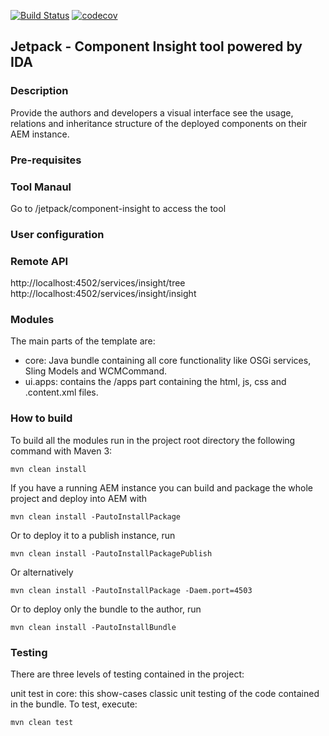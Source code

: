 [![Build Status](https://travis-ci.org/ida-mediafoundry/jetpack-component-insight.svg?branch=master)](https://travis-ci.org/ida-mediafoundry/jetpack-component-insight) [![codecov](https://codecov.io/gh/ida-mediafoundry/jetpack-component-insight/branch/master/graph/badge.svg)](https://codecov.io/gh/ida-mediafoundry/jetpack-component-insight)

## Jetpack - Component Insight tool powered by IDA

### Description

Provide the authors and developers a visual interface see the usage, relations and inheritance structure of the deployed components on their AEM instance.

### Pre-requisites

### Tool Manaul

Go to /jetpack/component-insight to access the tool

### User configuration

### Remote API

http://localhost:4502/services/insight/tree
http://localhost:4502/services/insight/insight  

### Modules

The main parts of the template are:

* core: Java bundle containing all core functionality like OSGi services, Sling Models and WCMCommand.
* ui.apps: contains the /apps part containing the html, js, css and .content.xml files.

### How to build

To build all the modules run in the project root directory the following command with Maven 3:

    mvn clean install

If you have a running AEM instance you can build and package the whole project and deploy into AEM with  

    mvn clean install -PautoInstallPackage
    
Or to deploy it to a publish instance, run

    mvn clean install -PautoInstallPackagePublish
    
Or alternatively

    mvn clean install -PautoInstallPackage -Daem.port=4503

Or to deploy only the bundle to the author, run

    mvn clean install -PautoInstallBundle

### Testing

There are three levels of testing contained in the project:

unit test in core: this show-cases classic unit testing of the code contained in the bundle. To test, execute:

    mvn clean test
